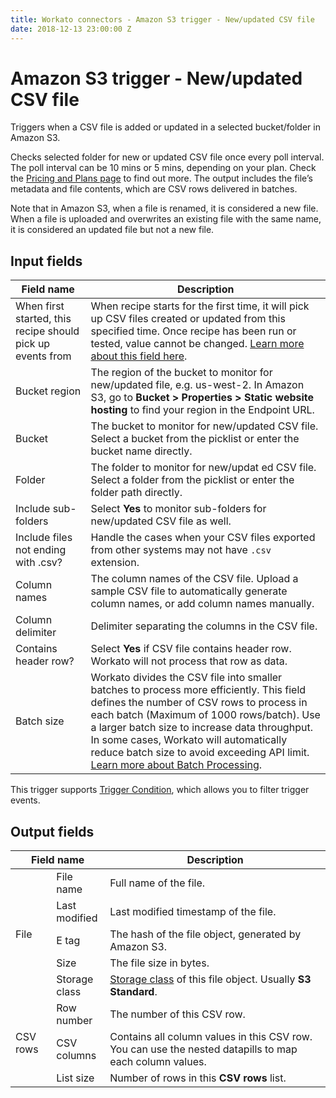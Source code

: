 ```yaml
---
title: Workato connectors - Amazon S3 trigger - New/updated CSV file
date: 2018-12-13 23:00:00 Z
---
```


# Amazon S3 trigger - New/updated CSV file
Triggers when a CSV file is added or updated in a selected bucket/folder in Amazon S3.

Checks selected folder for new or updated CSV file once every poll interval. The poll interval can be 10 mins or 5 mins, depending on your plan. Check the [Pricing and Plans page](https://www.workato.com/pricing?audience=general) to find out more. The output includes the file’s metadata and file contents, which are CSV rows delivered in batches.

Note that in Amazon S3, when a file is renamed, it is considered a new file. When a file is uploaded and overwrites an existing file with the same name, it is considered an updated file but not a new file.

## Input fields
| Field name | Description |
|---|---|
| When first started, this recipe should pick up events from | When recipe starts for the first time, it will pick up CSV files created or updated from this specified time. Once recipe has been run or tested, value cannot be changed. [Learn more about this field here](https://docs.workato.com/recipes/triggers.html#sincefrom).  |
| Bucket region | The region of the bucket to monitor for new/updated file, e.g. us-west-2. In Amazon S3, go to **Bucket > Properties > Static website hosting** to find your region in the Endpoint URL. |
| Bucket | The bucket to monitor for new/updated CSV file. Select a bucket from the picklist or enter the bucket name directly. |
| Folder | The folder to monitor for new/updat  ed CSV file. Select a folder from the picklist or enter the folder path directly. |
| Include sub-folders | Select **Yes** to monitor sub-folders for new/updated CSV file as well. |
| Include files not ending with .csv? | Handle the cases when your CSV files exported from other systems may not have `.csv` extension.|
| Column names | The column names of the CSV file. Upload a sample CSV file to automatically generate column names, or add column names manually. |
| Column delimiter | Delimiter separating the columns in the CSV file. |
| Contains header row? | Select **Yes** if CSV file contains header row. Workato will not process that row as data.  |
| Batch size | Workato divides the CSV file into smaller batches to process more efficiently. This field defines the number of CSV rows to process in each batch (Maximum of 1000 rows/batch). Use a larger batch size to increase data throughput. In some cases, Workato will automatically reduce batch size to avoid exceeding API limit. [Learn more about Batch Processing](https://docs.workato.com/features/batch-processing.html). |

This trigger supports [Trigger Condition](https://docs.workato.com/recipes/triggers.html#trigger-conditions), which allows you to filter trigger events.

## Output fields
<table class="unchanged rich-diff-level-one">
  <thead>
    <tr>
      <th width='30%' colspan=2>Field name</th>
      <th>Description</th>
    </tr>
  </thead>
  <tbody>
    <tr>
      <td rowspan=5>File</td>
      <td>File name</td>
      <td>Full name of the file.</td>
    </tr>
    <tr>
      <td>Last modified</td>
      <td>Last modified timestamp of the file.</td>
    </tr>
    <tr>
      <td>E tag</td>
      <td>The hash of the file object, generated by Amazon S3.</td>
    </tr>
    <tr>
      <td>Size</td>
      <td>The file size in bytes.</td>
    </tr>
    <tr>
      <td>Storage class</td>
      <td><a href="https://aws.amazon.com/s3/storage-classes/">Storage class</a> of this file object. Usually <b>S3 Standard</b>.</td>
    </tr>
    <tr>
      <td rowspan=3>CSV rows</td>
      <td>Row number</td>
      <td>The number of this CSV row.</td>
    </tr>
    <tr>
      <td>CSV columns</td>
      <td>Contains all column values in this CSV row. You can use the nested datapills to map each column values.</td>
    </tr>
    <tr>
      <td>List size</td>
      <td>Number of rows in this <b>CSV rows</b> list.</td>
    </tr>
  </tbody>
</table>
